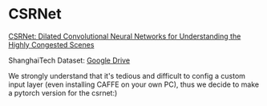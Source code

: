 # CSRNet
[CSRNet: Dilated Convolutional Neural Networks for Understanding the Highly Congested Scenes](https://arxiv.org/abs/1802.10062)

ShanghaiTech Dataset: [Google Drive](https://drive.google.com/open?id=16dhJn7k4FWVwByRsQAEpl9lwjuV03jVI)

We strongly understand that it's tedious and difficult to config a custom input layer (even installing CAFFE on your own PC), thus we decide to make a pytorch version for the csrnet:)
